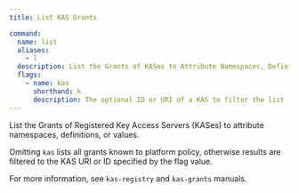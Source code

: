 ```yaml
---
title: List KAS Grants

command:
  name: list
  aliases:
    - l
  description: List the Grants of KASes to Attribute Namespaces, Definitions, and Values
  flags:
    - name: kas
      shorthand: k
      description: The optional ID or URI of a KAS to filter the list
---
```


List the Grants of Registered Key Access Servers (KASes) to attribute namespaces, definitions,
or values.

Omitting `kas` lists all grants known to platform policy, otherwise results are filtered to
the KAS URI or ID specified by the flag value.

For more information, see `kas-registry` and `kas-grants` manuals.
